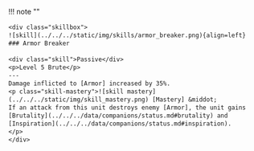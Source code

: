 !!! note ""

    <div class="skillbox">
    ![skill](../../../static/img/skills/armor_breaker.png){align=left}
    ### Armor Breaker

    <div class="skill">Passive</div>
    <p>Level 5 Brute</p>
    ---
    Damage inflicted to [Armor] increased by 35%.
    <p class="skill-mastery">![skill mastery](../../../static/img/skill_mastery.png) [Mastery] &middot; 
    If an attack from this unit destroys enemy [Armor], the unit gains [Brutality](../../../data/companions/status.md#brutality) and [Inspiration](../../../data/companions/status.md#inspiration).     
    </p>
    </div>
